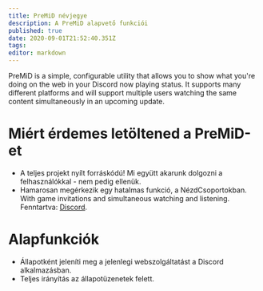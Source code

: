```yaml
---
title: PreMiD névjegye
description: A PreMiD alapvető funkciói
published: true
date: 2020-09-01T21:52:40.351Z
tags:
editor: markdown
---
```


PreMiD is a simple, configurable utility that allows you to show what you're doing on the web in your Discord now playing status. It supports many different platforms and will support multiple users watching the same content simultaneously in an upcoming update.

# Miért érdemes letöltened a PreMiD-et
- A teljes projekt nyílt forráskódú! Mi együtt akarunk dolgozni a felhasználókkal - nem pedig ellenük.
- Hamarosan megérkezik egy hatalmas funkció, a NézdCsoportokban. With game invitations and simultaneous watching and listening. Fenntartva: [Discord](https://discordapp.com/).

# Alapfunkciók
- Állapotként jeleníti meg a jelenlegi webszolgáltatást a Discord alkalmazásban.
- Teljes irányítás az állapotüzenetek felett.